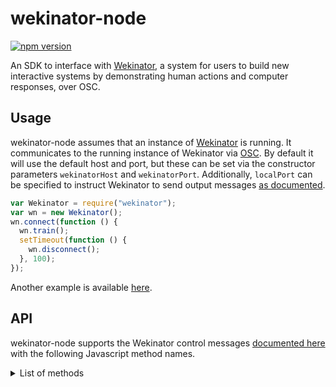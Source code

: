 # wekinator-node

[![npm version](https://badge.fury.io/js/wekinator.svg)](https://badge.fury.io/js/wekinator)

An SDK to interface with [Wekinator](http://www.wekinator.org/), a system for users to build new interactive systems by demonstrating human actions and computer responses, over OSC.

## Usage

wekinator-node assumes that an instance of [Wekinator](http://www.wekinator.org/) is running. It communicates to the running instance of Wekinator via [OSC](https://en.wikipedia.org/wiki/Open_Sound_Control). By default it will use the default host and port, but these can be set via the constructor parameters `wekinatorHost` and `wekinatorPort`. Additionally, `localPort` can be specified to instruct Wekinator to send output messages [as documented](www.wekinator.org/detailed-instructions/Wekinator8217s_default_OSC_messages).

```javascript
var Wekinator = require("wekinator");
var wn = new Wekinator();
wn.connect(function () {
  wn.train();
  setTimeout(function () {
    wn.disconnect();
  }, 100);
});
```

Another example is available [here](https://github.com/hughrawlinson/wekinator-node/blob/master/examples/index.js).

## API

wekinator-node supports the Wekinator control messages [documented here](http://www.wekinator.org/detailed-instructions/#Controlling_Wekinator_via_OSC_messages) with the following Javascript method names.

<details>
  <summary>List of methods</summary>

- `WekinatorNode` \(constructor\) takes `wekinatorHost, wekinatorPort, localPort [optional]`
- `connect` takes a `callback`
  - Connects to Wekinator, calls the callback once it's done.
- `disconnect`
  - Closes the port to Wekinator
- `inputs` takes a list of `floats`, sets the inputs to them in order
  - Send Wekinator current input values to populate the boxes/sliders on its GUI. Attach one float per input, in order.
- `outputs` takes a list of `floats`, sets the outputs to them in order
  - Send Wekinator current output values to populate the boxes/sliders on its GUI. Attach one float per output, in order.
- `startRecording`
  - Start recording examples \(NOT used for dynamic time warping recording\)
- `stopRecording`
  - Stop recording examples \(NOT used for dynamic time warping recording\)
- `startDtwRecording` takes a `number`
  - Starts recording dynamic time warping examples for the gesture type given by the number \(gesture types are indexed starting from 1\)
- `stopDtwRecording`
  - Stops recording dynamic time warping examples \(no int required\)
- `train`
  - Train on current examples
- `cancelTrain`
  - Cancel current training \(if it’s in progress\)
- `startRunning`
  - Start running \(if possible\)
- `stopRunning`
  - Stop running \(if currently running\)
- `deleteAllExamples`
  - Delete all examples for all models
- `enableModelRunning` takes a list of `ints`
  - Enables running of all models whose indices are listed in the list of ints in the message. Model indices start with 1. This is equivalent to enabling the “play” button next to a model row.
- `disableModelRunning` takes a list of `ints`
  - Disables running of models with these indices. This is equivalent to disabling the “play” button next to a model row.
- `enableModelRecording` takes a list of `ints`
  - Enables recording of all models whose indices are listed in the list of ints in the message. Model indices start with 1. This is equivalent to enabling the “record” button next to a model row.
- `disableModelRecording` takes a list of `ints`
  - Disables recording of models with these indices. This is equivalent to disabling the “record” button next to a model row.
- `setInputNames` takes a list of `names`
  - Sets the Wekinator input names to those names, in order.
- `setOutputNames` takes a list of `names`
  - Sets the Wekinator output names to those names, in order.
- `selectInputsForOutput` takes `output, inputs`
  - Connects a list of inputs to a specific output.
- `trainOnData` takes a list of objects with the properties 'inputs' and 'outputs', each of which are arrays of floats like in `inputs` and `outputs`.
  
</details>
